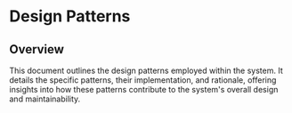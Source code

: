 # Design Patterns

## Overview

This document outlines the design patterns employed within the system. It details the specific patterns, their implementation, and rationale, offering insights into how these patterns contribute to the system's overall design and maintainability.

